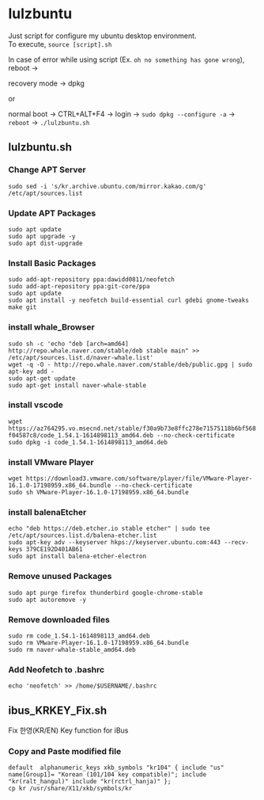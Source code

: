 # lulzbuntu
Just script for configure my ubuntu desktop environment.  
To execute, `source [script].sh`

In case of error while using script (Ex. `oh no something has gone wrong`), reboot ->

recovery mode -> dpkg

or 

normal boot -> CTRL+ALT+F4 -> login -> `sudo dpkg --configure -a` -> `reboot` -> `./lulzbuntu.sh` 

## lulzbuntu.sh
### Change APT Server
`sudo sed -i 's/kr.archive.ubuntu.com/mirror.kakao.com/g' /etc/apt/sources.list`

### Update APT Packages
`sudo apt update`  
`sudo apt upgrade -y`  
`sudo apt dist-upgrade`

### Install Basic Packages
`sudo add-apt-repository ppa:dawidd0811/neofetch`   
`sudo add-apt-repository ppa:git-core/ppa`   
`sudo apt update`   
`sudo apt install -y neofetch build-essential curl gdebi gnome-tweaks make git`   

### install whale_Browser
`sudo sh -c 'echo "deb [arch=amd64] http://repo.whale.naver.com/stable/deb stable main" >> /etc/apt/sources.list.d/naver-whale.list'`   
`wget -q -O - http://repo.whale.naver.com/stable/deb/public.gpg | sudo apt-key add -`   
`sudo apt-get update`   
`sudo apt-get install naver-whale-stable`   

### install vscode
`wget https://az764295.vo.msecnd.net/stable/f30a9b73e8ffc278e71575118b6bf568f04587c8/code_1.54.1-1614898113_amd64.deb --no-check-certificate`   
`sudo dpkg -i code_1.54.1-1614898113_amd64.deb` 

### install VMware Player
`wget https://download3.vmware.com/software/player/file/VMware-Player-16.1.0-17198959.x86_64.bundle --no-check-certificate`   
`sudo sh VMware-Player-16.1.0-17198959.x86_64.bundle` 

### install balenaEtcher
`echo "deb https://deb.etcher.io stable etcher" | sudo tee /etc/apt/sources.list.d/balena-etcher.list`   
`sudo apt-key adv --keyserver hkps://keyserver.ubuntu.com:443 --recv-keys 379CE192D401AB61`    
`sudo apt install balena-etcher-electron` 

### Remove unused Packages
`sudo apt purge firefox thunderbird google-chrome-stable`   
`sudo apt autoremove -y`

### Remove downloaded files
`sudo rm code_1.54.1-1614898113_amd64.deb`    
`sudo rm VMware-Player-16.1.0-17198959.x86_64.bundle`    
`sudo rm naver-whale-stable_amd64.deb`    

### Add Neofetch to .bashrc
`echo 'neofetch' >> /home/$USERNAME/.bashrc` 

## ibus_KRKEY_Fix.sh
Fix 한영(KR/EN) Key function for iBus
### Copy and Paste modified file
`default  alphanumeric_keys
xkb_symbols "kr104" {
    include "us"
    name[Group1]= "Korean (101/104 key compatible)";
    include "kr(ralt_hangul)"
    include "kr(rctrl_hanja)"
};`     
`cp kr /usr/share/X11/xkb/symbols/kr`

